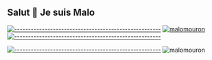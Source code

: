 ## Salut 👋 Je suis Malo

<!--
**malomouron/malomouron** is a ✨ _special_ ✨ repository because its `README.md` (this file) appears on your GitHub profile.

Here are some ideas to get you started:

- 🔭 I’m currently working on ...
- 🌱 I’m currently learning ...
- 👯 I’m looking to collaborate on ...
- 🤔 I’m looking for help with ...
- 💬 Ask me about ...
- 📫 How to reach me: ...
- 😄 Pronouns: ...
- ⚡ Fun fact: ...
-->
[![-----------------------------------------------------](
https://raw.githubusercontent.com/andreasbm/readme/master/assets/lines/aqua.png)](https://github.com/malomouron?tab=repositories)
<a href="https://github.com/malomouron?tab=repositories"><img src="https://github-profile-trophy.vercel.app/?username=malomouron&column=8&margin-w=15&margin-h=15" alt="malomouron"></a> 
[![-----------------------------------------------------](
https://raw.githubusercontent.com/andreasbm/readme/master/assets/lines/aqua.png)](https://github.com/malomouron?tab=repositories)

[![-----------------------------------------------------](
https://raw.githubusercontent.com/andreasbm/readme/master/assets/lines/aqua.png)](https://github.com/malomouron?tab=repositories)
<img align="center" src="https://github-readme-stats.vercel.app/api?username=malomouron&show_icons=true&locale=en" alt="malomouron">
